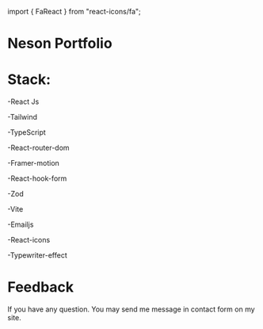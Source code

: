 import { FaReact } from "react-icons/fa";

# Neson Portfolio

<h1>Stack:</h1>

<p>-React Js<FaReact /></p>
<p>-Tailwind<p>
<p>-TypeScript</p>
<p>-React-router-dom</p>
<p>-Framer-motion</p>
<p>-React-hook-form</p>
<p>-Zod</p>
<p>-Vite</p>
<p>-Emailjs</p>
<p>-React-icons<p>
<p>-Typewriter-effect</p>

<h1>Feedback </h1>
<p>If you have any question. You may send me message in contact form on my site.</p>
